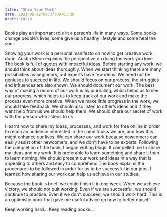 ```yaml
---
title: "Show Your Work"
date: 2021-05-22T09:37:09+05:30
draft: false
---
```


Books play an important role in a person’s life in many ways. Some books change people’s lives, some give us a healthy lifestyle and some heal the soul. 

Showing your work is a personal manifesto on how to get creative work done. Austin Kleon explains the perspective on doing the work you love. The book is full of quotes with impactful ideas. Before starting any work, we should think about ideas thoroughly. When we start thinking there are many possibilities as beginners, but experts have few ideas. We need not be geniuses to succeed in life. We should focus on our process, the struggles and influences are also shown. We should document our work. The best way of making a record of our work is by journaling, which helps us to see our progress, which helps us to keep track of our work and make the process even more creative. When we make little progress in the work, we should take feedback. We should also listen to other’s ideas and if they want help from us we should help them. We should share our secret of work with the person who listens to us. 

I learnt how to share my ideas, processes, and work for free online in order to reach an audience interested in the same topics we are, and how this might enhance our lives.  We can share our work because newcomers can easily assist other newcomers, and we don't have to be experts. Following the completion of the book, I began writing blogs. It compelled me to share my ideas and my work. It is preferable to learn something and share it than to learn nothing. We should present our work and ideas in a way that is appealing to others and easy to comprehend.The book explains the procedures to be followed in order for us to be successful in our jobs. I learned how sharing our work can help us achieve in our studies.

Because the book is brief, we could finish it in one week. When we achieve victory, 
we should not quit working. Even if we are successful, we should continue to practise. Even if we don't succeed, we should work hard. This is an optimistic book that gave me useful advice on how to better myself. 

Keep working hard... Keep reading books...


